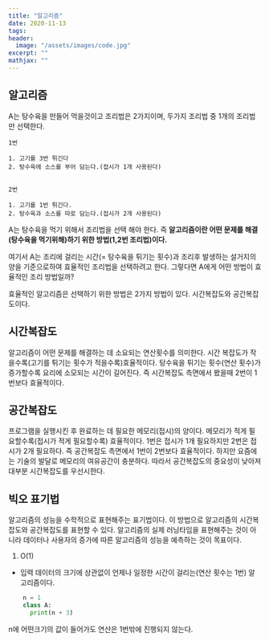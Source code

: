 ```yaml
---
title: "알고리즘"
date: 2020-11-13
tags:
header:
  image: "/assets/images/code.jpg"
excerpt: ""
mathjax: ""
---
```


## 알고리즘

A는 탕수육을 만들어 먹을것이고 조리법은 2가지이며, 두가지 조리법 중 1개의 조리법만 선택한다.

```
1번

1. 고기를 3번 튀긴다
2. 탕수육에 소스를 부어 담는다.(접시가 1개 사용된다)


2번

1. 고기를 1번 튀긴다.
2. 탕수육과 소스를 따로 담는다.(접시가 2개 사용된다)
```

A는 탕수육을 먹기 위해서 조리법을 선택 해야 한다.
즉 **알고리즘이란 어떤 문제를 해결(탕수육을 먹기위해)하기 위한 방법(1,2번 조리법)이다.**

여기서 A는 조리에 걸리는 시간(= 탕수육을 튀기는 횟수)과 조리후 발생하는 설거지의 양을 기준으로하여 효율적인 조리법을 선택하려고 한다.
그렇다면 A에게 어떤 방법이 효율적인 조리 방법일까?

효율적인 알고리즘은 선택하기 위한 방법은 2가지 방법이 있다.
시간복잡도와 공간복잡도이다.


## 시간복잡도

알고리즘이 어떤 문제를 해결하는 데 소요되는 연산횟수를 의미한다. 시간 복잡도가 작을수록(고기를 튀기는 횟수가 적을수록)효율적이다.
탕수육을 튀기는 횟수(연산 횟수)가 증가할수록 요리에 소모되는 시간이 길어진다. 즉 시간복잡도 측면에서 봤을때 2번이 1번보다 효율적이다.


## 공간복잡도

프로그램을 실행시킨 후 완료하는 데 필요한 메모리(접시)의 양이다. 메모리가 적게 필요할수록(접시가 적게 필요할수록) 효율적이다.
1번은 접시가 1개 필요하지만 2번은 접시가 2개 필요하다. 즉 공간복잡도 측면에서 1번이 2번보다 효율적이다.
하지만 요즘에는 기술의 발달로 메모리의 여유공간이 충분하다. 따라서 공간복잡도의 중요성이 낮아져 대부분 시간복잡도를 우선시한다.


## 빅오 표기법

알고리즘의 성능을 수학적으로 표현해주는 표기법이다. 이 방법으로 알고리즘의 시간복잡도와 공간복잡도를 표현할 수 있다. 알고리즘의 실제 러닝타임을 표현해주는 것이 아니라 데이터나 사용자의 증가에 따른 알고리즘의 성능을 예측하는 것이 목표이다.

1. O(1)

* 입력 데이터의 크기에 상관없이 언제나 일정한 시간이 걸리는(연산 횟수는 1번) 알고리즘이다.

```python
    n = 1
    class A:
      print(n + 3)
```
n에 어떤크기의 값이 들어가도 연산은 1번밖에 진행되지 않는다.